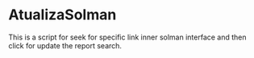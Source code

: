 # AtualizaSolman

This is a script for seek for specific link inner solman interface and then click for update the report search.
